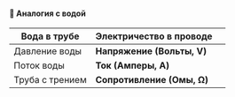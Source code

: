 #### 🔹 **Аналогия с водой**

| Вода в трубе    | Электричество в проводе    |     |
| --------------- | -------------------------- | --- |
| Давление воды   | **Напряжение (Вольты, V)** |     |
| Поток воды      | **Ток (Амперы, A)**        |     |
| Труба с трением | **Сопротивление (Омы, Ω)** |     |
